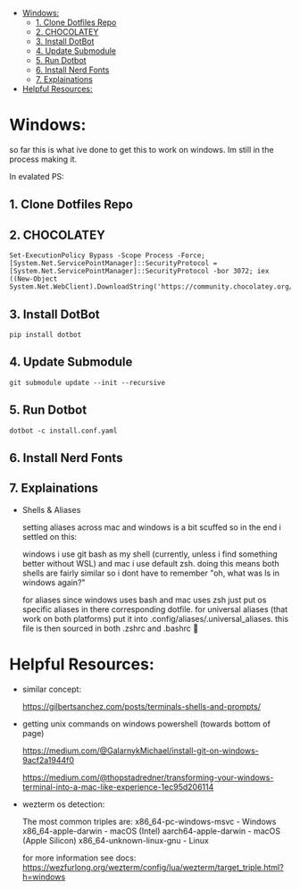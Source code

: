 - [Windows:](#windows)
  - [1. Clone Dotfiles Repo](#1-clone-dotfiles-repo)
  - [2. CHOCOLATEY](#2-chocolatey)
  - [3. Install DotBot](#3-install-dotbot)
  - [4. Update Submodule](#4-update-submodule)
  - [5. Run Dotbot](#5-run-dotbot)
  - [6. Install Nerd Fonts](#6-install-nerd-fonts)
  - [7. Explainations](#7-explainations)
- [Helpful Resources:](#helpful-resources)


# Windows:

so far this is what ive done to get this to work on windows. Im still in the process making it.

In evalated PS:

## 1. Clone Dotfiles Repo

## 2. CHOCOLATEY
   ```
   Set-ExecutionPolicy Bypass -Scope Process -Force; [System.Net.ServicePointManager]::SecurityProtocol = [System.Net.ServicePointManager]::SecurityProtocol -bor 3072; iex ((New-Object System.Net.WebClient).DownloadString('https://community.chocolatey.org/install.ps1'))
   ```

## 3. Install DotBot

   ```pip install dotbot```

## 4. Update Submodule

   ```git submodule update --init --recursive```

## 5. Run Dotbot

   ```dotbot -c install.conf.yaml```

## 6. Install Nerd Fonts

## 7. Explainations

   - Shells & Aliases
   
     setting aliases across mac and windows is a bit scuffed so in the end i settled on this:

     windows i use git bash as my shell (currently, unless i find something better without WSL) and mac i use default zsh. doing this means both shells are fairly similar so i dont have to remember "oh, what was ls in windows again?"

     for aliases since windows uses bash and mac uses zsh just put os specific aliases in there corresponding dotfile. for universal aliases (that work on both platforms) put it into .config/aliases/.universal_aliases. this file is then sourced in both .zshrc and .bashrc 🤯


# Helpful Resources:

- similar concept:
  
  https://gilbertsanchez.com/posts/terminals-shells-and-prompts/
  
- getting unix commands on windows powershell (towards bottom of page)
  
  https://medium.com/@GalarnykMichael/install-git-on-windows-9acf2a1944f0
  
  https://medium.com/@thopstadredner/transforming-your-windows-terminal-into-a-mac-like-experience-1ec95d206114

- wezterm os detection:

  The most common triples are:
  x86_64-pc-windows-msvc - Windows
  x86_64-apple-darwin - macOS (Intel)
  aarch64-apple-darwin - macOS (Apple Silicon)
  x86_64-unknown-linux-gnu - Linux

  for more information see docs: https://wezfurlong.org/wezterm/config/lua/wezterm/target_triple.html?h=windows